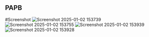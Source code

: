 ## PAPB

#Screenshot
![Screenshot 2025-01-02 153739](https://github.com/user-attachments/assets/00eff276-6526-40d2-a92e-7c766dd12717)
![Screenshot 2025-01-02 153755](https://github.com/user-attachments/assets/1446e40f-d0e3-4a07-a1e6-95b7150daa19)
![Screenshot 2025-01-02 153939](https://github.com/user-attachments/assets/5c29049c-a352-493c-89bf-7df97c3b4e76)
![Screenshot 2025-01-02 153928](https://github.com/user-attachments/assets/29d18903-e718-4317-89f4-e6d211616c15)





